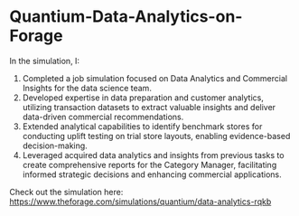 # Quantium-Data-Analytics-on-Forage

In the simulation, I:

1. Completed a job simulation focused on Data Analytics and Commercial Insights for the data science team.
2. Developed expertise in data preparation and customer analytics, utilizing transaction datasets to extract valuable insights and deliver data-driven commercial recommendations.
3. Extended analytical capabilities to identify benchmark stores for conducting uplift testing on trial store layouts, enabling evidence-based decision-making.
4. Leveraged acquired data analytics and insights from previous tasks to create comprehensive reports for the Category Manager, facilitating informed strategic decisions and enhancing commercial applications.

 
Check out the simulation here: https://www.theforage.com/simulations/quantium/data-analytics-rqkb
